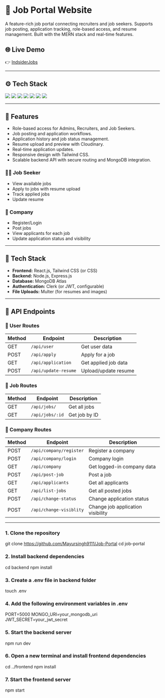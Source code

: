 # 💼 Job Portal Website

A feature-rich job portal connecting recruiters and job seekers. Supports job posting, application tracking, role-based access, and resume management. Built with the MERN stack and real-time features.

## 🌐 Live Demo
👉 [IndsiderJobs](https://job-portal-0007.netlify.app/)

---

## ⚙️ Tech Stack

<p>
  <img src="https://img.shields.io/badge/React.js-20232A?style=for-the-badge&logo=react&logoColor=61DAFB"/>
  <img src="https://img.shields.io/badge/Node.js-339933?style=for-the-badge&logo=nodedotjs&logoColor=white"/>
  <img src="https://img.shields.io/badge/Express.js-000000?style=for-the-badge&logo=express&logoColor=white"/>
  <img src="https://img.shields.io/badge/MongoDB-4DB33D?style=for-the-badge&logo=mongodb&logoColor=white"/>
  <img src="https://img.shields.io/badge/Clerk-3D3D3D?style=for-the-badge&logoColor=white"/>
  <img src="https://img.shields.io/badge/Cloudinary-3448C5?style=for-the-badge&logo=cloudinary&logoColor=white"/>
  <img src="https://img.shields.io/badge/TailwindCSS-06B6D4?style=for-the-badge&logo=tailwindcss&logoColor=white"/>
 
</p>

---

## 🔑 Features

- Role-based access for Admins, Recruiters, and Job Seekers.
- Job posting and application workflows.
- Application history and job status management.
- Resume upload and preview with Cloudinary.
- Real-time application updates.
- Responsive design with Tailwind CSS.
- Scalable backend API with secure routing and MongoDB integration.

### 👨‍💻 Job Seeker
- View available jobs
- Apply to jobs with resume upload
- Track applied jobs
- Update resume

### 🏢 Company
- Register/Login
- Post jobs
- View applicants for each job
- Update application status and visibility

---

## 🔧 Tech Stack

- **Frontend:** React.js, Tailwind CSS (or CSS)
- **Backend:** Node.js, Express.js
- **Database:** MongoDB Atlas
- **Authentication:** Clerk (or JWT, configurable)
- **File Uploads:** Multer (for resumes and images)

---

## 🔌 API Endpoints

### 🔹 User Routes

| Method | Endpoint           | Description                     |
|--------|--------------------|---------------------------------|
| GET    | `/api/user`        | Get user data                   |
| POST   | `/api/apply`       | Apply for a job                 |
| GET    | `/api/application` | Get applied job data            |
| POST   | `/api/update-resume` | Upload/update resume          |

### 🔹 Job Routes

| Method | Endpoint           | Description                     |
|--------|--------------------|---------------------------------|
| GET    | `/api/jobs/`       | Get all jobs                    |
| GET    | `/api/jobs/:id`    | Get job by ID                   |

### 🔹 Company Routes

| Method | Endpoint                | Description                        |
|--------|-------------------------|------------------------------------|
| POST   | `/api/company/register` | Register a company                 |
| POST   | `/api/company/login`    | Company login                      |
| GET    | `/api/company`          | Get logged-in company data         |
| POST   | `/api/post-job`         | Post a job                         |
| GET    | `/api/applicants`       | Get all applicants                 |
| GET    | `/api/list-jobs`        | Get all posted jobs                |
| POST   | `/api/change-status`    | Change application status          |
| POST   | `/api/change-visiblity` | Change job application visibility  |

---

### 1. Clone the repository
git clone https://github.com/Mayursingh9111/Job-Portal
cd job-portal

### 2. Install backend dependencies
cd backend
npm install

### 3. Create a .env file in backend folder
touch .env

### 4. Add the following environment variables in .env
PORT=5000
MONGO_URI=your_mongodb_uri
JWT_SECRET=your_jwt_secret

### 5. Start the backend server
npm run dev

### 6. Open a new terminal and install frontend dependencies
cd ../frontend
npm install

### 7. Start the frontend server
npm start
